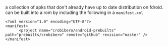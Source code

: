 a collection of apks that don't already have up to date distribution on fdroid. can be built into a rom by including the following in a `manifest.xml`

```
<?xml version="1.0" encoding="UTF-8"?>
<manifest>
	  <project name="crobibero/android-prebuilts" path="prebuilts/crobibero" remote="github" revision="master" />
</manifest>
```

